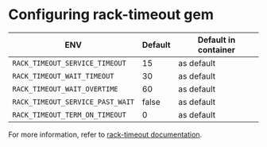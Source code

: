 # Configuring rack-timeout gem

| ENV                              | Default | Default in container |
|----------------------------------|---------|----------------------|
| `RACK_TIMEOUT_SERVICE_TIMEOUT`   | 15      | as default           |
| `RACK_TIMEOUT_WAIT_TIMEOUT`      | 30      | as default           |
| `RACK_TIMEOUT_WAIT_OVERTIME`     | 60      | as default           |
| `RACK_TIMEOUT_SERVICE_PAST_WAIT` | false   | as default           |
| `RACK_TIMEOUT_TERM_ON_TIMEOUT`   | 0       | as default           |

For more information, refer to [rack-timeout documentation](https://github.com/zombocom/rack-timeout).
